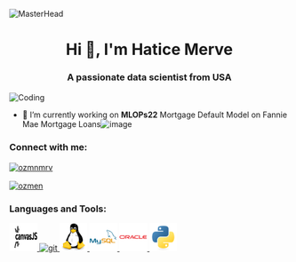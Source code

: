 ![MasterHead](https://miro.medium.com/max/970/0*1geNIsiclzJROVrH.png)






<h1 align="center">Hi 👋, I'm Hatice Merve</h1>
<h3 align="center">A passionate data scientist from USA</h3>






<img align="center" alt="Coding" width="500" src="https://digitalcreativemind.com/wp-content/uploads/2021/06/Analytics_amp_Data_Science.gif">






- 🔭 I’m currently working on **MLOPs22**
Mortgage Default Model on Fannie Mae Mortgage Loans![image](https://user-images.githubusercontent.com/99492400/197020823-c6e4e8de-43ff-4a46-850b-052a6ab93a0c.png)

<h3 align="left">Connect with me:</h3>


<p align="left">



<a href="https://twitter.com/HaticeMerveOzm1" target="blank"><img align="center" src="https://raw.githubusercontent.com/rahuldkjain/github-profile-readme-generator/master/src/images/icons/Social/twitter.svg" alt="ozmnmrv" height="30" width="40" /></a>


<a href="https://linkedin.com/in/ozmenh" target="blank"><img align="center" src="https://raw.githubusercontent.com/rahuldkjain/github-profile-readme-generator/master/src/images/icons/Social/linked-in-alt.svg" alt="ozmen" height="30" width="40" /></a>
</p>

<h3 align="left">Languages and Tools:</h3>
<p align="left"> <a href="https://canvasjs.com" target="_blank" rel="noreferrer"> <img src="https://raw.githubusercontent.com/Hardik0307/Hardik0307/master/assets/canvasjs-charts.svg" alt="canvasjs" width="50" height="50"/> </a> <a href="https://git-scm.com/" target="_blank" rel="noreferrer"> <img src="https://www.vectorlogo.zone/logos/git-scm/git-scm-icon.svg" alt="git" width="50" height="50"/> </a> <a href="https://www.linux.org/" target="_blank" rel="noreferrer"> <img src="https://raw.githubusercontent.com/devicons/devicon/master/icons/linux/linux-original.svg" alt="linux" width="50" height="50"/> </a> <a href="https://www.mysql.com/" target="_blank" rel="noreferrer"> <img src="https://raw.githubusercontent.com/devicons/devicon/master/icons/mysql/mysql-original-wordmark.svg" alt="mysql" width="50" height="50"/> </a> <a href="https://www.oracle.com/" target="_blank" rel="noreferrer"> <img src="https://raw.githubusercontent.com/devicons/devicon/master/icons/oracle/oracle-original.svg" alt="oracle" width="50" height="50"/> </a> <a href="https://www.python.org" target="_blank" rel="noreferrer"> <img src="https://raw.githubusercontent.com/devicons/devicon/master/icons/python/python-original.svg" alt="python" width="50" height="50"/> </a> </p>
